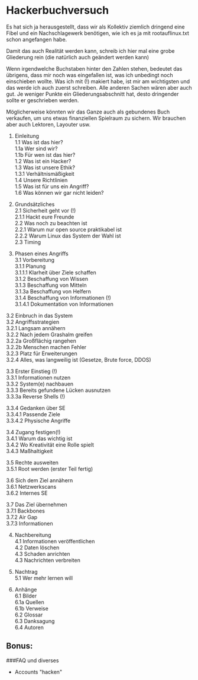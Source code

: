 Hackerbuchversuch
=================

Es hat sich ja herausgestellt, dass wir als Kollektiv ziemlich dringend eine Fibel und ein Nachschlagewerk benötigen, wie ich es ja mit rootauflinux.txt schon angefangen habe.

Damit das auch Realität werden kann, schreib ich hier mal eine grobe Gliederung rein (die natürlich auch geändert werden kann)

Wenn irgendwelche Buchstaben hinter den Zahlen stehen, bedeutet das übrigens, dass mir noch was eingefallen ist, was ich unbedingt noch einschieben wollte.
Was ich mit (!) makiert habe, ist mir am wichtigsten und das werde ich auch zuerst schreiben.
Alle anderen Sachen wären aber auch gut. 
Je weniger Punkte ein Gliederungsabschnitt hat, desto dringender sollte er geschrieben werden.

Möglicherweise könnten wir das Ganze auch als gebundenes Buch verkaufen, um uns etwas finanziellen Spielraum zu sichern. Wir brauchen aber auch Lektoren, Layouter usw.

1. Einleitung  
1.1 Was ist das hier?  
1.1a Wer sind wir?  
1.1b Für wen ist das hier?  
1.2 Was ist ein Hacker?  
1.3 Was ist unsere Ethik?  
1.3.1 Verhältnismäßigkeit  
1.4 Unsere Richtlinien  
1.5 Was ist für uns ein Angriff?  
1.6 Was können wir gar nicht leiden?  

2. Grundsätzliches  
2.1 Sicherheit geht vor (!)  
2.1.1 Hackt eure Freunde  
2.2 Was noch zu beachten ist  
2.2.1 Warum nur open source praktikabel ist  
2.2.2 Warum Linux das System der Wahl ist  
2.3 Timing  

3. Phasen eines Angriffs  
3.1 Vorbereitung  
3.1.1 Planung  
3.1.1.1 Klarheit über Ziele schaffen  
3.1.2 Beschaffung von Wissen  
3.1.3 Beschaffung von Mitteln  
3.1.3a Beschaffung von Helfern  
3.1.4 Beschaffung von Informationen (!)  
3.1.4.1 Dokumentation von Informationen  

3.2 Einbruch in das System  
3.2 Angriffsstrategien  
3.2.1 Langsam annähern  
3.2.2 Nach jedem Grashalm greifen  
3.2.2a Großflächig rangehen  
3.2.2b Menschen machen Fehler  
3.2.3 Platz für Erweiterungen  
3.2.4 Alles, was langweilig ist (Gesetze, Brute force, DDOS)  

3.3 Erster Einstieg (!)  
3.3.1 Informationen nutzen  
3.3.2 System(e) nachbauen  
3.3.3 Bereits gefundene Lücken ausnutzen  
3.3.3a Reverse Shells (!)  

3.3.4 Gedanken über SE  
3.3.4.1 Passende Ziele  
3.3.4.2 Physische Angriffe  

3.4 Zugang festigen(!)  
3.4.1 Warum das wichtig ist  
3.4.2 Wo Kreativität eine Rolle spielt  
3.4.3 Maßhaltigkeit  

3.5 Rechte ausweiten  
3.5.1 Root werden (erster Teil fertig)  

3.6 Sich dem Ziel annähern  
3.6.1 Netzwerkscans  
3.6.2 Internes SE  

3.7 Das Ziel übernehmen  
3.7.1 Backbones  
3.7.2 Air Gap  
3.7.3 Informationen  

4. Nachbereitung  
4.1 Informationen veröffentlichen  
4.2 Daten löschen  
4.3 Schaden anrichten  
4.3 Nachrichten verbreiten  

5. Nachtrag  
5.1 Wer mehr lernen will  

6. Anhänge  
6.1 Bilder  
6.1a Quellen  
6.1b Verweise  
6.2 Glossar  
6.3 Danksagung  
6.4 Autoren

## Bonus:

###FAQ und diverses

- Accounts "hacken"
